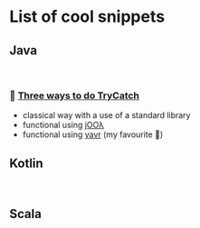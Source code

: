 # List of cool snippets


## Java
<br> 

### 👾 [Three ways to do TryCatch](https://github.com/braintelligencePL/cool-snippets-of-jvm-languages/tree/master/java-snippets/src/main/java/pl/braintelligence/three_ways_to_try_catch)

* classical way with a use of a standard library
* functional using [jOOλ](https://github.com/jOOQ/jOOL)
* functional using [vavr](https://github.com/vavr-io/vavr) (my favourite 🖤)

## Kotlin
<br>

## Scala
<br> 

